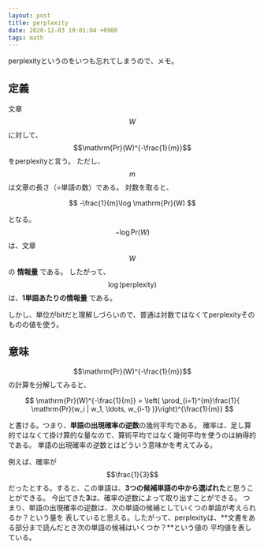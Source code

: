 ```yaml
---
layout: post
title: perplexity
date: 2020-12-03 19:01:04 +0900
tags: math
---
```


perplexityというのをいつも忘れてしまうので、メモ。

## 定義
文章$$W$$に対して、$$\mathrm{Pr}(W)^{-\frac{1}{m}}$$をperplexityと言う。
ただし、$$m$$は文章の長さ（=単語の数）である。
対数を取ると、

$$
-\frac{1}{m}\log \mathrm{Pr}(W)
$$

となる。$$-\log \mathrm{Pr}(W)$$は、文章$$W$$の **情報量** である。
したがって、$$\log (\mathrm{perplexity})$$は、**1単語あたりの情報量** である。

しかし、単位がbitだと理解しづらいので、普通は対数ではなくてperplexityそのものの値を使う。

## 意味

$$\mathrm{Pr}(W)^{-\frac{1}{m}}$$の計算を分解してみると、

$$
\mathrm{Pr}(W)^{-\frac{1}{m}} =
\left( \prod_{i=1}^{m}\frac{1}{ \mathrm{Pr}(w_i | w_1, \ldots, w_{i-1} )}\right)^{\frac{1}{m}}
$$

と書ける。つまり、**単語の出現確率の逆数**の幾何平均である。
確率は、足し算的ではなくて掛け算的な量なので、算術平均ではなく幾何平均を使うのは納得的である。
単語の出現確率の逆数とはどういう意味かを考えてみる。

例えば、確率が$$\frac{1}{3}$$だったとする。すると、この単語は、**3つの候補単語の中から選ばれた**と思うことができる。
今出てきた**3**は、確率の逆数によって取り出すことができる。
つまり、単語の出現確率の逆数は、次の単語の候補としていくつの単語が考えられるか？という量を
表していると思える。したがって、perplexityは、**文書をある部分まで読んだとき次の単語の候補はいくつか？**という値の
平均値を表している。
